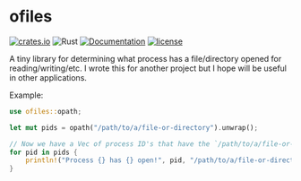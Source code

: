 # ofiles

[![crates.io](https://img.shields.io/crates/v/ofiles.svg)](https://crates.io/crates/ofiles)
![Rust](https://github.com/jabedude/ofiles/workflows/Rust/badge.svg)
[![Documentation](https://docs.rs/ofiles/badge.svg)](https://docs.rs/ofiles/)
[![license](https://img.shields.io/badge/license-BSD3.0-blue.svg)](https://github.com/jabedude/ofiles/LICENSE)

A tiny library for determining what process has a file/directory opened for reading/writing/etc. 
I wrote this for another project but I hope will be useful in other applications.

Example:

```rust
use ofiles::opath;

let mut pids = opath("/path/to/a/file-or-directory").unwrap();

// Now we have a Vec of process ID's that have the `/path/to/a/file-or-directory` open
for pid in pids {
    println!("Process {} has {} open!", pid, "/path/to/a/file-or-directory");
}
```
